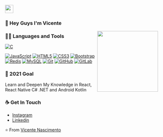 <p align="left">
  <img src="https://user-images.githubusercontent.com/5679180/79618120-0daffb80-80be-11ea-819e-d2b0fa904d07.gif" width="27px">
</p>

### 👋 Hey Guys I'm Vicente
<img align='right' src='https://user-images.githubusercontent.com/5713670/87202985-820dcb80-c2b6-11ea-9f56-7ec461c497c3.gif' width='200"'>

### 👨‍💻 Languages and Tools
[![C](https://img.shields.io/badge/-A8B9CC?style=flat&logo=c&logoColor=white&link=https://github.com/hritik5102)](https://github.com/Vicenteefenequis) 


[![JavaScript](https://img.shields.io/badge/-JavaScript-black?style=flat&logo=javascript&link=https://github.com/hritik5102)](https://github.com/Vicenteefenequis) 
[![HTML5](https://img.shields.io/badge/-HTML5-E34F26?style=flat&logo=html5&logoColor=white&link=https://github.com/hritik5102)](https://github.com/Vicenteefenequis) 
[![CSS3](https://img.shields.io/badge/-CSS3-1572B6?style=flat&logo=css3&link=https://github.com/hritik5102)](https://github.com/Vicenteefenequis) 
[![Bootstrap](https://img.shields.io/badge/-Bootstrap-563D7C?style=flat&logo=bootstrap&link=https://github.com/hritik5102)](https://github.com/Vicenteefenequis) 
[![Redis](https://img.shields.io/badge/-Redis-black?style=flat&logo=redis&link=https://github.com/hritik5102)](https://github.com/Vicenteefenequis) 
[![MySQL](https://img.shields.io/badge/-MySQL-black?style=flat&logo=mysql&link=https://github.com/hritik5102)](https://github.com/Vicenteefenequis)
[![Git](https://img.shields.io/badge/-Git-black?style=flat&logo=git&link=https://github.com/hritik5102)](https://github.com/Vicenteefenequis) 
[![GitHub](https://img.shields.io/badge/-GitHub-181717?style=flat&logo=github&link=https://github.com/hritik5102)](https://github.com/Vicenteefenequis)
[![GitLab](https://img.shields.io/badge/-GitLab-FCA121?style=flat&logo=gitlab&link=https://github.com/hritik5102)](https://github.com/Vicenteefenequis) 


### 🔭 2021 Goal
Learn and Deepen My Knowledge in React, React Native C# .NET and Android Kotlin

### ☕ Get In Touch
- [Instagram](https://www.instagram.com/doctype.tech/)
- [Linkedin](https://www.linkedin.com/in/vicente-nascimento-b14614186/)


⭐️ From [Vicente Nascimento](https://github.com/Vicenteefenequis)
